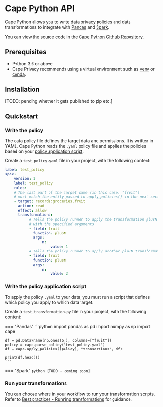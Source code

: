 # Cape Python API

Cape Python allows you to write data privacy policies and data transformations to integrate with [Pandas](https://pandas.pydata.org/) and [Spark](https://spark.apache.org/).

You can view the source code in the [Cape Python GitHub Repository](https://github.com/capeprivacy/cape-python).

## Prerequisites

* Python 3.6 or above
* Cape Privacy recommends using a virtual environment such as [venv](https://docs.python.org/3/library/venv.html) or [conda](https://www.anaconda.com/products/individual).

## Installation 

[TODO: pending whether it gets published to pip etc.]

## Quickstart

### Write the policy

The data policy file defines the target data and permissions. It is written in YAML. Cape Python reads the `.yaml` policy file and applies the policies based on your [policy application script](#TODO).

Create a `test_policy.yaml` file in your project, with the following content:

```yaml
label: test_policy
spec:
    version: 1
    label: test_policy
    rules:
    # The last part of the target name (in this case, "fruit") 
    # must match the entity passed to apply_policies() in the next section
    - target: records:groceries.fruit
      action: read
      effect: allow
      transformations:
           # Tells the policy runner to apply the transformation plusN 
           # with the specified arguments
           - field: fruit
             function: plusN
             args:
                 n:
                     value: 1
           # Tells the policy runner to apply another plusN transformation
           - field: fruit
             function: plusN
             args:
                 n:
                     value: 2
```


### Write the policy application script

To apply the policy `.yaml` to your data, you must run a script that defines which policy you apply to which data target.

Create a `test_transformation.py` file in your project, with the following content:


=== "Pandas"
    ```python
    import pandas as pd
    import numpy as np
    import cape

    df = pd.DataFrame(np.ones(5,), columns=["fruit"])
    policy = cape.parse_policy("test_policy.yaml")
    df = cape.apply_policies([policy], "transactions", df)

    print(df.head())
    ```

=== "Spark"
    ```python
    [TODO - coming soon]
    ```


### Run your transformations

You can choose where in your workflow to run your transformation scripts. Refer to [Best practices - Running transformations](../../best-practices/running-transformations.md) for guidance.
